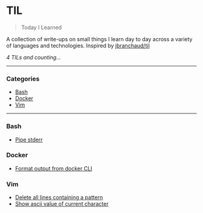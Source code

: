 # TIL

> Today I Learned

A collection of write-ups on small things I learn day to day across a variety of
languages and technologies. Inspired by [jbranchaud/til](https://github.com/jbranchaud/til)

_4 TILs and counting..._

---

### Categories

* [Bash](#bash)
* [Docker](#docker)
* [Vim](#vim)

---

### Bash
- [Pipe stderr](bash/pipe-stderr.md)

### Docker
- [Format output from docker CLI](docker/format-output-from-docker-cli.md)

### Vim
- [Delete all lines containing a pattern](vim/delete-all-lines-containing-a-pattern.md)
- [Show ascii value of current character](vim/show-ascii-value-of-current-character.md)

